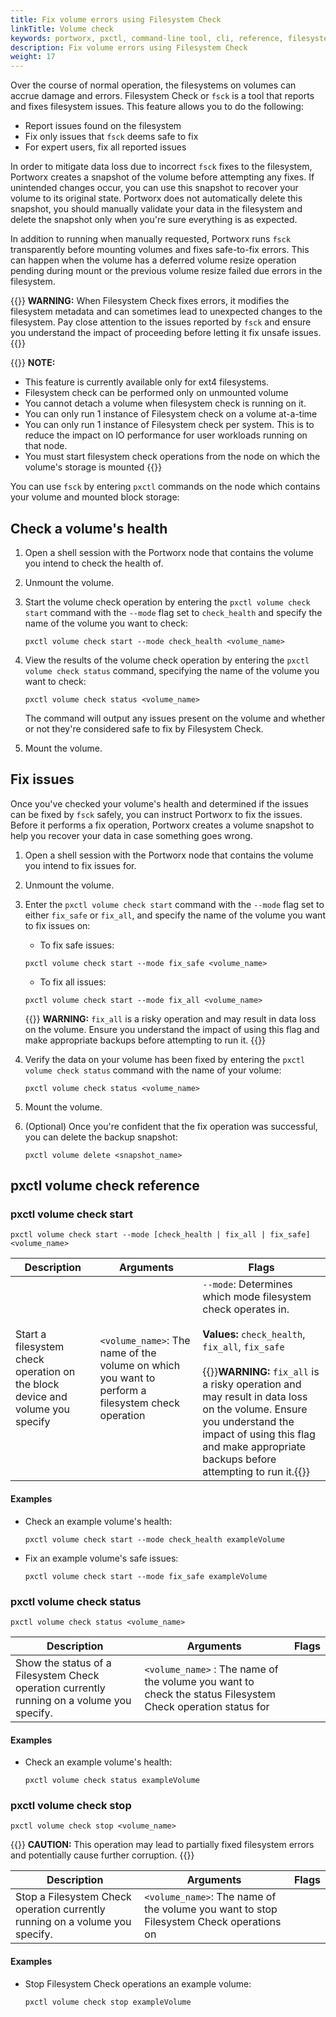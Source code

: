 ```yaml
---
title: Fix volume errors using Filesystem Check
linkTitle: Volume check
keywords: portworx, pxctl, command-line tool, cli, reference, filesystem check, fsck,
description: Fix volume errors using Filesystem Check
weight: 17
---
```


Over the course of normal operation, the filesystems on volumes can accrue damage and errors. Filesystem Check or `fsck` is a tool that reports and fixes filesystem issues. This feature allows you to do the following:

* Report issues found on the filesystem
* Fix only issues that `fsck` deems safe to fix
* For expert users, fix all reported issues

In order to mitigate data loss due to incorrect `fsck` fixes to the filesystem, Portworx creates a snapshot of the volume before attempting any fixes. If unintended changes occur, you can use this snapshot to recover your volume to its original state. Portworx does not automatically delete this snapshot, you should manually validate your data in the filesystem and delete the snapshot only when you're sure everything is as expected.

In addition to running when manually requested, Portworx runs `fsck` transparently before mounting volumes and fixes safe-to-fix errors. This can happen when the volume has a deferred volume resize operation pending during mount or the previous volume resize failed due errors in the filesystem.

{{<info>}}
**WARNING:** When Filesystem Check fixes errors, it modifies the filesystem metadata and can sometimes lead to unexpected changes to the filesystem. Pay close attention to the issues reported by `fsck` and ensure you understand the impact of proceeding before letting it fix unsafe issues.
{{</info>}}

{{<info>}}
**NOTE:**

* This feature is currently available only for ext4 filesystems.
* Filesystem check can be performed only on unmounted volume
* You cannot detach a volume when filesystem check is running on it.
* You can only run 1 instance of Filesystem check on a volume at-a-time
* You can only run 1 instance of Filesystem check per system. This is to reduce the impact on IO performance for user workloads running on that node.
* You must start filesystem check operations from the node on which the volume's storage is mounted
{{</info>}}

You can use `fsck` by entering `pxctl` commands on the node which contains your volume and mounted block storage:

## Check a volume's health

1. Open a shell session with the Portworx node that contains the volume you intend to check the health of.

2. Unmount the volume.

3. Start the volume check operation by entering the `pxctl volume check start` command with the `--mode` flag set to `check_health` and specify the name of the volume you want to check:

    ```text
    pxctl volume check start --mode check_health <volume_name>
    ```

4. View the results of the volume check operation by entering the `pxctl volume check status` command, specifying the name of the volume you want to check:

    ```text
    pxctl volume check status <volume_name>
    ```

    The command will output any issues present on the volume and whether or not they're considered safe to fix by Filesystem Check.

5. Mount the volume.

## Fix issues

Once you've checked your volume's health and determined if the issues can be fixed by `fsck` safely, you can instruct Portworx to fix the issues. Before it performs a fix operation, Portworx creates a volume snapshot to help you recover your data in case something goes wrong.

1. Open a shell session with the Portworx node that contains the volume you intend to fix issues for.

2. Unmount the volume.

3. Enter the `pxctl volume check start` command with the `--mode` flag set to either `fix_safe` or `fix_all`, and specify the name of the volume you want to fix issues on:

    * To fix safe issues:

    ```text
    pxctl volume check start --mode fix_safe <volume_name>
    ```
    * To fix all issues:

    ```text
    pxctl volume check start --mode fix_all <volume_name>
    ```

    {{<info>}}
**WARNING:** `fix_all` is a risky operation and may result in data loss on the volume. Ensure you understand the impact of using this flag and make appropriate backups before attempting to run it.
    {{</info>}}

4. Verify the data on your volume has been fixed by entering the `pxctl volume check status` command with the name of your volume:

    ```text
    pxctl volume check status <volume_name>
    ```

5. Mount the volume.

6. (Optional) Once you're confident that the fix operation was successful, you can delete the backup snapshot:

    ```text
    pxctl volume delete <snapshot_name>
    ```

## pxctl volume check reference

### pxctl volume check start

`pxctl volume check start --mode [check_health | fix_all | fix_safe] <volume_name>`

| Description | Arguments | Flags |
| --- | --- | --- |
Start a filesystem check operation on the block device and volume you specify | `<volume_name>`: The name of the volume on which you want to perform a filesystem check operation | `--mode`: Determines which mode filesystem check operates in. <br/><br/>**Values:** `check_health`, `fix_all`, `fix_safe`<br/><br/>{{<info>}}**WARNING:** `fix_all` is a risky operation and may result in data loss on the volume. Ensure you understand the impact of using this flag and make appropriate backups before attempting to run it.{{</info>}} |

<!-- Do we consider any of these actual arguments issued to the `start`? or are they both args to the flag? We probably need to provide for "flag arguments" in our reference doc redesign. -->

#### Examples

* Check an example volume's health:

    ```text
    pxctl volume check start --mode check_health exampleVolume
    ```

* Fix an example volume's safe issues:

    ```text
    pxctl volume check start --mode fix_safe exampleVolume
    ```

### pxctl volume check status

`pxctl volume check status <volume_name>`

| Description | Arguments | Flags |
| --- | --- | --- |
| Show the status of a Filesystem Check operation currently running on a volume you specify. | `<volume_name>` : The name of the volume you want to check the status Filesystem Check operation status for | |

#### Examples

* Check an example volume's health:

    ```text
    pxctl volume check status exampleVolume
    ```

### pxctl volume check stop

`pxctl volume check stop <volume_name>`

{{<info>}}
**CAUTION:** This operation may lead to partially fixed filesystem errors and potentially cause further corruption.
{{</info>}}

| Description | Arguments | Flags |
| --- | --- | --- |
| Stop a Filesystem Check operation currently running on a volume you specify. | `<volume_name>`: The name of the volume you want to stop Filesystem Check operations on | |

#### Examples

* Stop Filesystem Check operations an example volume:

    ```text
    pxctl volume check stop exampleVolume
    ```